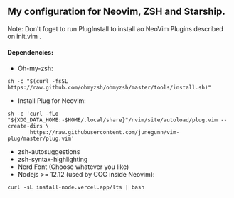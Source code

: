 ## My configuration for Neovim, ZSH and Starship.   
Note: Don't foget to run PlugInstall to install ao NeoVim Plugins described on init.vim .
#### Dependencies:
* Oh-my-zsh:
```
sh -c "$(curl -fsSL https://raw.github.com/ohmyzsh/ohmyzsh/master/tools/install.sh)"
```
* Install Plug for Neovim:
```
sh -c 'curl -fLo "${XDG_DATA_HOME:-$HOME/.local/share}"/nvim/site/autoload/plug.vim --create-dirs \
       https://raw.githubusercontent.com/junegunn/vim-plug/master/plug.vim'
```
* zsh-autosuggestions  
* zsh-syntax-highlighting  
* Nerd Font (Choose whatever you like)  
* Nodejs >= 12.12 (used by COC inside Neovim):  
```
curl -sL install-node.vercel.app/lts | bash 
```
